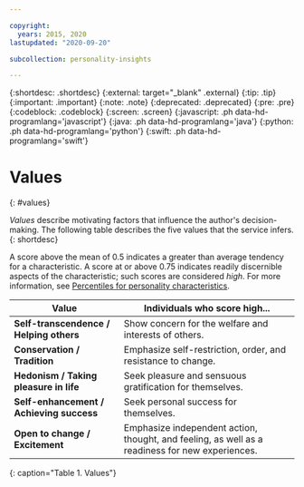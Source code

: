 ```yaml
---

copyright:
  years: 2015, 2020
lastupdated: "2020-09-20"

subcollection: personality-insights

---
```


{:shortdesc: .shortdesc}
{:external: target="_blank" .external}
{:tip: .tip}
{:important: .important}
{:note: .note}
{:deprecated: .deprecated}
{:pre: .pre}
{:codeblock: .codeblock}
{:screen: .screen}
{:javascript: .ph data-hd-programlang='javascript'}
{:java: .ph data-hd-programlang='java'}
{:python: .ph data-hd-programlang='python'}
{:swift: .ph data-hd-programlang='swift'}

# Values
{: #values}

*Values* describe motivating factors that influence the author's decision-making. The following table describes the five values that the service infers.
{: shortdesc}

A score above the mean of 0.5 indicates a greater than average tendency for a characteristic. A score at or above 0.75 indicates readily discernible aspects of the characteristic; such scores are considered *high*. For more information, see [Percentiles for personality characteristics](/docs/personality-insights?topic=personality-insights-numeric#percentiles).

| Value | Individuals who score high... |
|-------|-------------------------------|
| **Self-transcendence / Helping others** | Show concern for the welfare and interests of others. |
| **Conservation / Tradition** | Emphasize self-restriction, order, and resistance to change. |
| **Hedonism / Taking pleasure in life** | Seek pleasure and sensuous gratification for themselves. |
| **Self-enhancement / Achieving success** | Seek personal success for themselves. |
| **Open to change / Excitement** | Emphasize independent action, thought, and feeling, as well as a readiness for new experiences. |
{: caption="Table 1. Values"}
